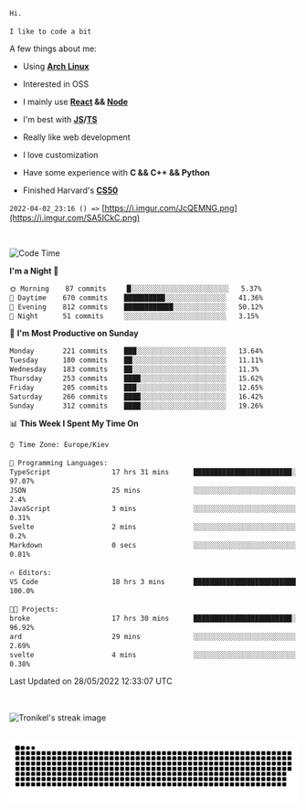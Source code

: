 ```
Hi.

I like to code a bit
```

A few things about me:

-   Using **[Arch Linux](https://archlinux.org/)**

-   Interested in OSS

-   I mainly use **[React](https://reactjs.org/) && [Node](https://nodejs.org/en/)**

-   I'm best with **[JS](https://www.javascript.com/)/[TS](https://www.typescriptlang.org/)**

-   Really like web development

-   I love customization

-   Have some experience with **C && C++ && Python**

-   Finished Harvard's **[CS50](https://cs50.harvard.edu)**

`2022-04-02_23:16 () =>` [https://i.imgur.com/JcQEMNG.png](https://i.imgur.com/SA5ICkC.png)

<br>

<!--START_SECTION:waka-->
![Code Time](http://img.shields.io/badge/Code%20Time-651%20hrs%205%20mins-blue)

**I'm a Night 🦉** 

```text
🌞 Morning    87 commits     █░░░░░░░░░░░░░░░░░░░░░░░░   5.37% 
🌆 Daytime    670 commits    ██████████░░░░░░░░░░░░░░░   41.36% 
🌃 Evening    812 commits    ████████████░░░░░░░░░░░░░   50.12% 
🌙 Night      51 commits     ░░░░░░░░░░░░░░░░░░░░░░░░░   3.15%

```
📅 **I'm Most Productive on Sunday** 

```text
Monday       221 commits    ███░░░░░░░░░░░░░░░░░░░░░░   13.64% 
Tuesday      180 commits    ██░░░░░░░░░░░░░░░░░░░░░░░   11.11% 
Wednesday    183 commits    ██░░░░░░░░░░░░░░░░░░░░░░░   11.3% 
Thursday     253 commits    ████░░░░░░░░░░░░░░░░░░░░░   15.62% 
Friday       205 commits    ███░░░░░░░░░░░░░░░░░░░░░░   12.65% 
Saturday     266 commits    ████░░░░░░░░░░░░░░░░░░░░░   16.42% 
Sunday       312 commits    ████░░░░░░░░░░░░░░░░░░░░░   19.26%

```


📊 **This Week I Spent My Time On** 

```text
⌚︎ Time Zone: Europe/Kiev

💬 Programming Languages: 
TypeScript               17 hrs 31 mins      ████████████████████████░   97.07% 
JSON                     25 mins             ░░░░░░░░░░░░░░░░░░░░░░░░░   2.4% 
JavaScript               3 mins              ░░░░░░░░░░░░░░░░░░░░░░░░░   0.31% 
Svelte                   2 mins              ░░░░░░░░░░░░░░░░░░░░░░░░░   0.2% 
Markdown                 0 secs              ░░░░░░░░░░░░░░░░░░░░░░░░░   0.01%

🔥 Editors: 
VS Code                  18 hrs 3 mins       █████████████████████████   100.0%

🐱‍💻 Projects: 
broke                    17 hrs 30 mins      ████████████████████████░   96.92% 
ard                      29 mins             ░░░░░░░░░░░░░░░░░░░░░░░░░   2.69% 
svelte                   4 mins              ░░░░░░░░░░░░░░░░░░░░░░░░░   0.38%

```


 Last Updated on 28/05/2022 12:33:07 UTC
<!--END_SECTION:waka-->

<br>

<p><img align="center" src="https://github-readme-streak-stats.herokuapp.com/?user=Tronikelis&theme=dark" alt="Tronikel's streak image" /></p>

<br>

<img title="" src="https://raw.githubusercontent.com/Tronikelis/Tronikelis/output/github-contribution-grid-snake.svg" alt="very cool snake thingey" data-align="left">
